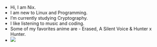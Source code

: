 - Hi, I am Nix.
- I am new to Linux and Programming.
- I’m currently studying Cryptography.
- I like listening to music and coding.
- Some of my favorites anime are - Erased, A Silent Voice & Hunter x Hunter.
- <a href="https://discord.com/users/750371798847324210/"><img src="https://discord.c99.nl/widget/theme-1/750371798847324210.png"></a>
<!-- dee-nix/dee-nix is a ✨ special ✨ repository because its `README.md` (this file) appears on your GitHub profile.
You can click the Preview link to take a look at your changes.
--->
